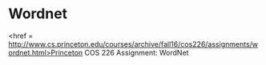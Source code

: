 # Wordnet
<href = http://www.cs.princeton.edu/courses/archive/fall16/cos226/assignments/wordnet.html>Princeton COS 226 Assignment: WordNet</href>
